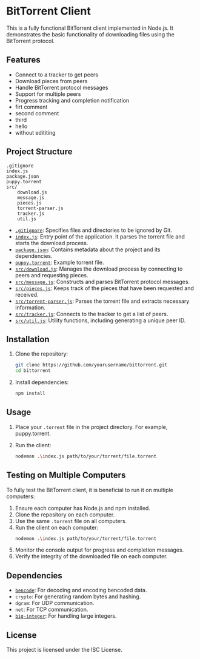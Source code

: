 
# BitTorrent Client

This is a fully functional BitTorrent client implemented in Node.js. It demonstrates the basic functionality of downloading files using the BitTorrent protocol.

## Features

- Connect to a tracker to get peers
- Download pieces from peers
- Handle BitTorrent protocol messages
- Support for multiple peers
- Progress tracking and completion notification
- firt comment
- second comment
- third
- hello
- without edititing

## Project Structure

```
.gitignore
index.js
package.json
puppy.torrent
src/
	download.js
	message.js
	pieces.js
	torrent-parser.js
	tracker.js
	util.js
```

- [`.gitignore`](.gitignore): Specifies files and directories to be ignored by Git.
- [`index.js`](index.js): Entry point of the application. It parses the torrent file and starts the download process.
- [`package.json`](package.json): Contains metadata about the project and its dependencies.
- [`puppy.torrent`](puppy.torrent): Example torrent file.
- [`src/download.js`](src/download.js): Manages the download process by connecting to peers and requesting pieces.
- [`src/message.js`](src/message.js): Constructs and parses BitTorrent protocol messages.
- [`src/pieces.js`](src/pieces.js): Keeps track of the pieces that have been requested and received.
- [`src/torrent-parser.js`](src/torrent-parser.js): Parses the torrent file and extracts necessary information.
- [`src/tracker.js`](src/tracker.js): Connects to the tracker to get a list of peers.
- [`src/util.js`](src/util.js): Utility functions, including generating a unique peer ID.

## Installation

1. Clone the repository:
   ```sh
   git clone https://github.com/yourusername/bittorrent.git
   cd bittorrent
   ```

2. Install dependencies:
   ```sh
   npm install
   ```

## Usage

1. Place your `.torrent` file in the project directory. For example, puppy.torrent.

2. Run the client:
   ```sh
   nodemon .\index.js path/to/your/torrent/file.torrent
   ```

## Testing on Multiple Computers

To fully test the BitTorrent client, it is beneficial to run it on multiple computers:

1. Ensure each computer has Node.js and npm installed.
2. Clone the repository on each computer.
3. Use the same `.torrent` file on all computers.
4. Run the client on each computer:
   ```sh
   nodemon .\index.js path/to/your/torrent/file.torrent
   ```
5. Monitor the console output for progress and completion messages.
6. Verify the integrity of the downloaded file on each computer.

## Dependencies

- [`bencode`](https://www.npmjs.com/package/bencode): For decoding and encoding bencoded data.
- `crypto`: For generating random bytes and hashing.
- `dgram`: For UDP communication.
- `net`: For TCP communication.
- [`big-integer`](https://www.npmjs.com/package/big-integer): For handling large integers.

## License

This project is licensed under the ISC License.
